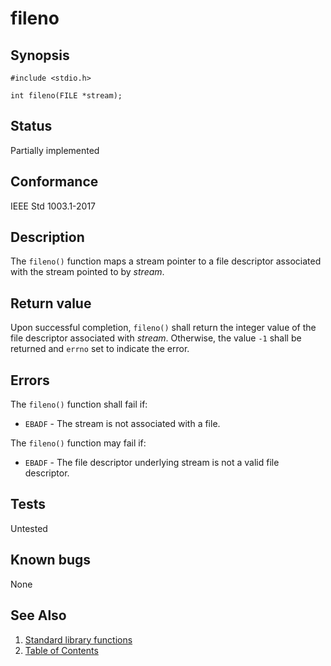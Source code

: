 # fileno

## Synopsis

`#include <stdio.h>`

`int fileno(FILE *stream);`

## Status

Partially implemented

## Conformance

IEEE Std 1003.1-2017

## Description

The `fileno()` function maps a stream pointer to a file descriptor associated with the stream pointed to by _stream_.

## Return value

Upon successful completion, `fileno()` shall return the integer value of the file descriptor associated with _stream_.
Otherwise, the value `-1` shall be returned and `errno` set to indicate the error.

## Errors

The `fileno()` function shall fail if:

* `EBADF` - The stream is not associated with a file.

The `fileno()` function may fail if:

* `EBADF` - The file descriptor underlying stream is not a valid file descriptor.

## Tests

Untested

## Known bugs

None

## See Also

1. [Standard library functions](../functions.md)
2. [Table of Contents](../../../README.md)
